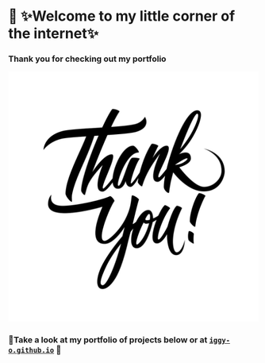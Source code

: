 # 👋 ✨Welcome to my little corner of the internet✨

### Thank you for checking out my portfolio
<img src="thankyou.png" alt="Thanks">


### 🎇Take a look at my portfolio of projects below or at <a href=iggy-o.github.io>`iggy-o.github.io`</a> 🎇

<!--
VideoId = OM_JxAR_l8I

**Iggy-o/Iggy-o** is a ✨ _special_ ✨ repository because its `README.md` (this file) appears on your GitHub profile.

Here are some ideas to get you started:

- 🔭 I’m currently working on ...
- 🌱 I’m currently learning ...
- 👯 I’m looking to collaborate on ...
- 🤔 I’m looking for help with ...
- 💬 Ask me about ...
- 📫 How to reach me: ...
- 😄 Pronouns: ...
- ⚡ Fun fact: ...
-->
